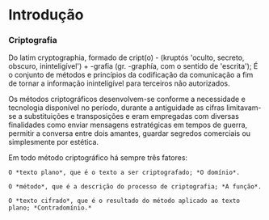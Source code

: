 # Introdução

### Criptografia 

Do latim cryptographia, formado de cript(o) - (kruptós 'oculto, secreto, obscuro, ininteligível') + -grafia (gr. -graphía, com o sentido de 'escrita'); É o conjunto de métodos e princípios da codificação da comunicação a fim de tornar a informação ininteligível para terceiros não autorizados.

Os métodos criptográficos desenvolvem-se conforme a necessidade e tecnologia disponível no período, durante a antiguidade as cifras limitavam-se a substituições e transposições e eram empregadas com diversas finalidades como enviar mensagens estratégicas em tempos de guerra, permitir a conversa entre dois amantes, guardar segredos comerciais ou simplesmente por estética. 

	

Em todo método criptográfico há sempre três fatores:

  	O *texto plano*, que é o texto a ser criptografado; *O domínio*.
  
	O *método*, que é a descrição do processo de criptografia; *A função*.
  
	O *texto cifrado*, que é o resultado do método aplicado ao texto plano; *Contradomínio.*
